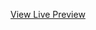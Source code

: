 [View Live Preview](https://raw.githack.com/luisnarcisodh/rwd-wad-proj/refs/heads/main/RWD-AND-WAD-main/index.html)

